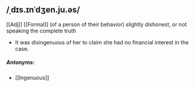 ## /ˌdɪs.ɪnˈdʒen.ju.əs/
[[Adj]] [[Formal]]
(of a person of their behavior) slightly dishonest, or not speaking the complete truth 

- It was disingenuous of her to claim she had no financial interest in the case.

##### Antonyms: 
- [[Ingenuous]]
